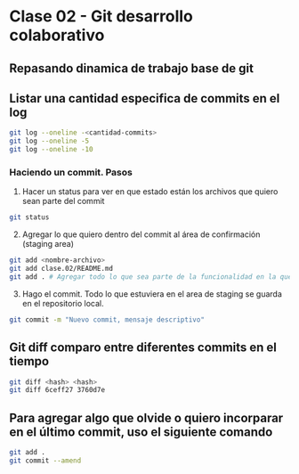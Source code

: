# Clase 02 - Git desarrollo colaborativo

## Repasando dinamica de trabajo base de git

## Listar una cantidad especifica de commits en el log

```sh
git log --oneline -<cantidad-commits>
git log --oneline -5
git log --oneline -10
```

### Haciendo un commit. Pasos

1. Hacer un status para ver en que estado están los archivos que quiero sean parte del commit

```sh
git status
```

2. Agregar lo que quiero dentro del commit al área de confirmación (staging area)

```sh
git add <nombre-archivo>
git add clase.02/README.md
git add . # Agregar todo lo que sea parte de la funcionalidad en la que trabajo
```

3. Hago el commit. Todo lo que estuviera en el area de staging se guarda en el repositorio local.

```sh
git commit -m "Nuevo commit, mensaje descriptivo"
```

## Git diff comparo entre diferentes commits en el tiempo

```sh
git diff <hash> <hash>
git diff 6ceff27 3760d7e
```

## Para agregar algo que olvide o quiero incorparar en el último commit, uso el siguiente comando

```sh
git add .
git commit --amend
```